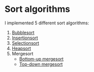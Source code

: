 # Sort algorithms

I implemented 5 different sort algorithms:

1. [Bubblesort](sort/src/bubble_sort.rs)
2. [Insertionsort](sort/src/insertion_sort.rs)
3. [Selectionsort](sort/src/selection_sort.rs)
4. [Heapsort](sort/src/heap_sort.rs)
5. Mergesort
	* [Bottom-up mergesort](sort/src/merge_sort.rs)
	* [Top-down mergesort](sort/src/merge_sort.rs)
